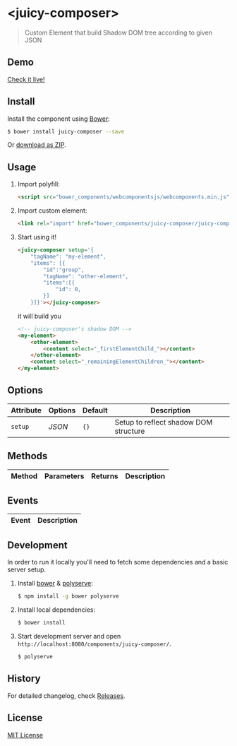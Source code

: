 # &lt;juicy-composer&gt;

> Custom Element that build Shadow DOM tree according to given JSON

## Demo

[Check it live!](http://Juicy.github.io/juicy-composer)

## Install

Install the component using [Bower](http://bower.io/):

```sh
$ bower install juicy-composer --save
```

Or [download as ZIP](https://github.com/Juicy/juicy-composer/archive/master.zip).

## Usage

1. Import polyfill:

    ```html
    <script src="bower_components/webcomponentsjs/webcomponents.min.js"></script>
    ```

2. Import custom element:

    ```html
    <link rel="import" href="bower_components/juicy-composer/juicy-composer.html">
    ```

3. Start using it!

    ```html
    <juicy-composer setup='{
        "tagName": "my-element",
        "items": [{
            "id":"group",
            "tagName": "other-element",
            "items":[{
                "id": 0,
            }]
        }]}'></juicy-composer>
    ```
    it will build you
    ```html
    <!-- juicy-composer's shadow DOM -->
    <my-element>
        <other-element>
            <content select="_firstElementChild_"></content>
        </other-element>
        <content select="_remainingElementChildren_"></content>
    </my-element>
    ```

## Options

Attribute     | Options     | Default      | Description
---           | ---         | ---          | ---
`setup`       | *JSON*      | `{}`         | Setup to reflect shadow DOM structure

## Methods

Method        | Parameters   | Returns     | Description
---           | ---          | ---         | ---

## Events

Event         | Description
---           | ---

## Development

In order to run it locally you'll need to fetch some dependencies and a basic server setup.

1. Install [bower](http://bower.io/) & [polyserve](https://npmjs.com/polyserve):

    ```sh
    $ npm install -g bower polyserve
    ```

2. Install local dependencies:

    ```sh
    $ bower install
    ```

3. Start development server and open `http://localhost:8080/components/juicy-composer/`.

    ```sh
    $ polyserve
    ```

## History

For detailed changelog, check [Releases](https://github.com/Juicy/juicy-composer/releases).

## License

[MIT License](http://opensource.org/licenses/MIT)
